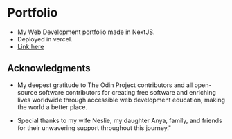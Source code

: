 # Portfolio

- My Web Development portfolio made in NextJS.
- Deployed in vercel. 
- [Link here](https://victorbenedict-portfolio.vercel.app/)

## Acknowledgments

- My deepest gratitude to The Odin Project contributors and all open-source software contributors for creating free software and enriching lives worldwide through accessible web development education, making the world a better place.

- Special thanks to my wife Neslie, my daughter Anya, family, and friends for their unwavering support throughout this journey."
